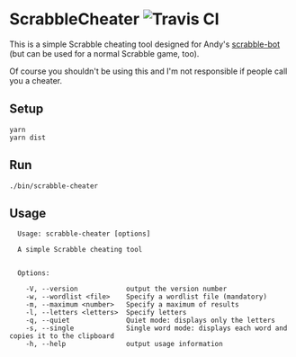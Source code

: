 # ScrabbleCheater ![Travis CI](https://api.travis-ci.org/ffflorian/scrabble-cheater.svg?branch=master)
This is a simple Scrabble cheating tool designed for Andy's [scrabble-bot](https://github.com/AndyLnd/scrabble-bot) (but can be used for a normal Scrabble game, too).

Of course you shouldn't be using this and I'm not responsible if people call you a cheater.

## Setup
```
yarn
yarn dist
```

## Run
```
./bin/scrabble-cheater
```

## Usage
```
  Usage: scrabble-cheater [options]

  A simple Scrabble cheating tool


  Options:

    -V, --version            output the version number
    -w, --wordlist <file>    Specify a wordlist file (mandatory)
    -m, --maximum <number>   Specify a maximum of results
    -l, --letters <letters>  Specify letters
    -q, --quiet              Quiet mode: displays only the letters
    -s, --single             Single word mode: displays each word and copies it to the clipboard
    -h, --help               output usage information
```
